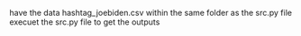have the data hashtag_joebiden.csv within the same folder as the src.py file
execuet the src.py file to get the outputs